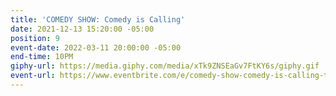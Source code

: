 ```yaml
---
title: 'COMEDY SHOW: Comedy is Calling'
date: 2021-12-13 15:20:00 -05:00
position: 9
event-date: 2022-03-11 20:00:00 -05:00
end-time: 10PM
giphy-url: https://media.giphy.com/media/xTk9ZNSEaGv7FtKY6s/giphy.gif
event-url: https://www.eventbrite.com/e/comedy-show-comedy-is-calling-tickets-275330740657
---
```


